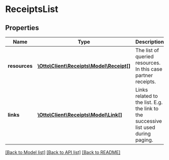 # ReceiptsList

## Properties
Name | Type | Description | Notes
------------ | ------------- | ------------- | -------------
**resources** | [**\Otto\Client\Receipts\Model\Receipt[]**](Receipt.md) | The list of queried resources. In this case partner receipts. | [optional] 
**links** | [**\Otto\Client\Receipts\Model\Link[]**](Link.md) | Links related to the list. E.g. the link to the successive list used during paging. | [optional] 

[[Back to Model list]](../../README.md#documentation-for-models) [[Back to API list]](../../README.md#documentation-for-api-endpoints) [[Back to README]](../../README.md)

